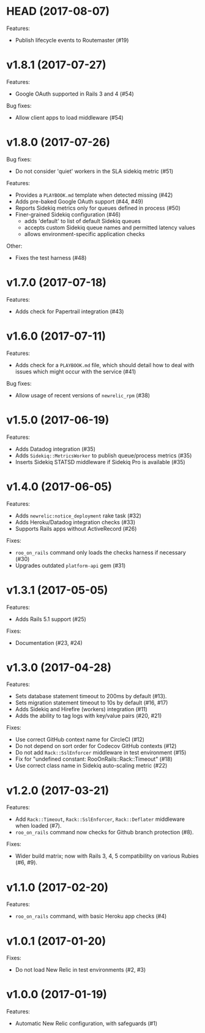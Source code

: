 # HEAD  (2017-08-07)

Features:

- Publish lifecycle events to Routemaster (#19)

# v1.8.1 (2017-07-27)

Features:

- Google OAuth supported in Rails 3 and 4 (#54)

Bug fixes:

- Allow client apps to load middleware (#54)

# v1.8.0 (2017-07-26)

Bug fixes:

- Do not consider 'quiet' workers in the SLA sidekiq metric (#51)

Features:

- Provides a `PLAYBOOK.md` template when detected missing (#42)
- Adds pre-baked Google OAuth support (#44, #49)
- Reports Sidekiq metrics only for queues defined in process (#50)
- Finer-grained Sidekiq configuration (#46)
    - adds 'default' to list of default Sidekiq queues
    - accepts custom Sidekiq queue names and permitted latency values
    - allows environment-specific application checks

Other:

- Fixes the test harness (#48)

# v1.7.0 (2017-07-18)

Features:

- Adds check for Papertrail integration (#43)

# v1.6.0 (2017-07-11)

Features:

- Adds check for a `PLAYBOOK.md` file, which should detail how to deal with
  issues which might occur with the service (#41)

Bug fixes:

- Allow usage of recent versions of `newrelic_rpm` (#38)

# v1.5.0 (2017-06-19)

Features:

- Adds Datadog integration (#35)
- Adds `Sidekiq::MetricsWorker` to publish queue/process metrics (#35)
- Inserts Sidekiq STATSD middleware if Sidekiq Pro is available (#35)

# v1.4.0 (2017-06-05)

Features:

- Adds `newrelic:notice_deployment` rake task (#32)
- Adds Heroku/Datadog integration checks (#33)
- Supports Rails apps without ActiveRecord (#26)

Fixes:

- `roo_on_rails` command only loads the checks harness if necessary (#30)
- Upgrades outdated `platform-api` gem (#31)

# v1.3.1 (2017-05-05)

Features:

- Adds Rails 5.1 support (#25)

Fixes:

- Documentation (#23, #24)

# v1.3.0 (2017-04-28)

Features:

- Sets database statement timeout to 200ms by default (#13).
- Sets migration statement timeout to 10s by default (#16, #17)
- Adds Sidekiq and Hirefire (workers) integration (#11)
- Adds the ability to tag logs with key/value pairs (#20, #21)

Fixes:

- Use correct GitHub context name for CircleCI (#12)
- Do not depend on sort order for Codecov GitHub contexts (#12)
- Do not add `Rack::SslEnforcer` middleware in test environment (#15)
- Fix for "undefined constant: RooOnRails::Rack::Timeout" (#18)
- Use correct class name in Sidekiq auto-scaling metric (#22)

# v1.2.0 (2017-03-21)

Features:

- Add `Rack::Timeout`, `Rack::SslEnforcer`, `Rack::Deflater` middleware when
  loaded (#7).
- `roo_on_rails` command now checks for Github branch protection (#8).

Fixes:

- Wider build matrix; now with Rails 3, 4, 5 compatibility on various Rubies
  (#6, #9).

# v1.1.0 (2017-02-20)

Features:

- `roo_on_rails` command, with basic Heroku app checks (#4)

# v1.0.1 (2017-01-20)

Fixes:

- Do not load New Relic in test environments (#2, #3)

# v1.0.0 (2017-01-19)

Features:

- Automatic New Relic configuration, with safeguards (#1)
